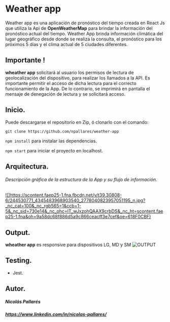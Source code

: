 # Weather app
Weather app es una aplicación de pronóstico del tiempo creada en React Js que utiliza la Api de **OpenWeatherMap** para brindar la información del pronóstico actual del tiempo. Weather App brinda información climática del lugar geográfico desde donde se realiza la consulta, el pronóstico para los próximos 5 días y el clima actual de 5 ciudades diferentes.

## Importante !
**wheather app** solicitará al usuario los permisos de lectura de geolocalización del dispositivo, para realizar los llamados a la API. Es importante permitir el acceso de dicha lectura para el correcto funcionamiento de la App. De lo contrario, se imprimirá en pantalla el mensaje de denegación de lectura y se solicitará acceso.
 
## Inicio.
Puede descargarse el repositorio en Zip, ó clonarlo con el comando:

`git clone https://github.com/npallares/weather-app`

`npm install` para instalar las dependencias.

`npm start` para iniciar el proyecto en localhost.

## Arquitectura.
###### Descripción gráfica de la estructura de la App y su flujo de información.
[![]https://scontent.faep25-1.fna.fbcdn.net/v/t39.30808-6/244530771_4345483968903540_2778040823957051195_n.jpg?_nc_cat=100&_nc_rgb565=1&ccb=1-5&_nc_sid=730e14&_nc_ohc=IT_wJxzohQAAX9crbDS&_nc_ht=scontent.faep25-1.fna&oh=9a58dc68f886d5a9c866ceacff3e7cef&oe=618F0CBF)](ESTRUCTURA)

## Output.
**wheather app** es responsive para dispositivos LG, MD y SM 
![OUTPUT](https://scontent.faep25-1.fna.fbcdn.net/v/t39.30808-6/244540387_4345484058903531_898397073066525340_n.jpg?_nc_cat=108&_nc_rgb565=1&ccb=1-5&_nc_sid=730e14&_nc_ohc=DTfazsxTEUsAX_iIW1f&tn=tbmcpi25FtjW1awZ&_nc_ht=scontent.faep25-1.fna&oh=a60d2235a0f27b42105342dd993a9b40&oe=618D87B3 "OUTPUT")

## Testing.
- Jest.

## Autor.
##### Nicolás Pallarés 
##### https://www.linkedin.com/in/nicolas-pallares/
